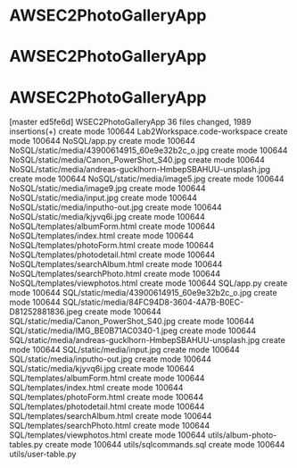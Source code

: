 # AWSEC2PhotoGalleryApp
# AWSEC2PhotoGalleryApp
# AWSEC2PhotoGalleryApp
[master ed5fe6d] WSEC2PhotoGalleryApp
 36 files changed, 1989 insertions(+)
 create mode 100644 Lab2Workspace.code-workspace
 create mode 100644 NoSQL/app.py
 create mode 100644 NoSQL/static/media/43900614915_60e9e32b2c_o.jpg
 create mode 100644 NoSQL/static/media/Canon_PowerShot_S40.jpg
 create mode 100644 NoSQL/static/media/andreas-gucklhorn-HmbepSBAHUU-unsplash.jpg
 create mode 100644 NoSQL/static/media/image5.jpg
 create mode 100644 NoSQL/static/media/image9.jpg
 create mode 100644 NoSQL/static/media/input.jpg
 create mode 100644 NoSQL/static/media/inputho-out.jpg
 create mode 100644 NoSQL/static/media/kjyvq6i.jpg
 create mode 100644 NoSQL/templates/albumForm.html
 create mode 100644 NoSQL/templates/index.html
 create mode 100644 NoSQL/templates/photoForm.html
 create mode 100644 NoSQL/templates/photodetail.html
 create mode 100644 NoSQL/templates/searchAlbum.html
 create mode 100644 NoSQL/templates/searchPhoto.html
 create mode 100644 NoSQL/templates/viewphotos.html
 create mode 100644 SQL/app.py
 create mode 100644 SQL/static/media/43900614915_60e9e32b2c_o.jpg
 create mode 100644 SQL/static/media/84FC94D8-3604-4A7B-B0EC-D81252881836.jpeg
 create mode 100644 SQL/static/media/Canon_PowerShot_S40.jpg
 create mode 100644 SQL/static/media/IMG_BE0B71AC0340-1.jpeg
 create mode 100644 SQL/static/media/andreas-gucklhorn-HmbepSBAHUU-unsplash.jpg
 create mode 100644 SQL/static/media/input.jpg
 create mode 100644 SQL/static/media/inputho-out.jpg
 create mode 100644 SQL/static/media/kjyvq6i.jpg
 create mode 100644 SQL/templates/albumForm.html
 create mode 100644 SQL/templates/index.html
 create mode 100644 SQL/templates/photoForm.html
 create mode 100644 SQL/templates/photodetail.html
 create mode 100644 SQL/templates/searchAlbum.html
 create mode 100644 SQL/templates/searchPhoto.html
 create mode 100644 SQL/templates/viewphotos.html
 create mode 100644 utils/album-photo-tables.py
 create mode 100644 utils/sqlcommands.sql
 create mode 100644 utils/user-table.py
